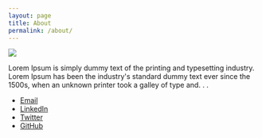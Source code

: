 ```yaml
---
layout: page
title: About
permalink: /about/
---
```


<img id="portrait" src="{{ site.baseurl }}/images\fujipixel.jpg">

Lorem Ipsum is simply dummy text of the printing and typesetting industry. Lorem Ipsum has been the industry's standard dummy text ever since the 1500s, when an unknown printer took a galley of type and.&nbsp;.&nbsp;.

* <a href="mailto:{{ site.email }}">Email</a><br>
* <a href="https://www.linkedin.com/in/denismcdonald/">LinkedIn</a><br>
* <a href="https://twitter.com/DenisMcD">Twitter</a><br>
* <a href="https://github.com/denismcdonald">GitHub</a>